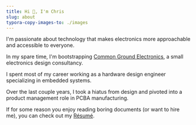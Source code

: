 ```yaml
---
title: Hi 👋, I'm Chris
slug: about
typora-copy-images-to: ./images
---
```


I'm passionate about technology that makes electronics more approachable and accessible to everyone.

In my spare time, I'm bootstrapping [Common Ground Electronics](https://cgnd.dev/), a small electronics design consultancy.

I spent most of my career working as a hardware design engineer specializing in embedded systems.

Over the last couple years, I took a hiatus from design and pivoted into a product management role in PCBA manufacturing.

If for some reason you enjoy reading boring documents (or want to hire me), you can check out my [Résumé](https://cdwilson.github.io/resume/).

